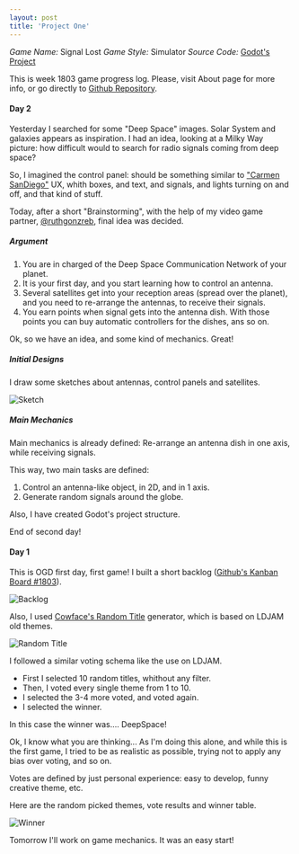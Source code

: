 ```yaml
---
layout: post
title: 'Project One'
---
```


*Game Name:*  Signal Lost
*Game Style:* Simulator
*Source Code:* [Godot's Project](https://github.com/mdblabs/onegamedesign/tree/master/games/18/1803)

This is week 1803 game progress log. Please, visit About page for more info, or go directly to [Github Repository](https://github.com/mdblabs/onegamedesign).

#### Day 2

Yesterday I searched for some "Deep Space" images. Solar System and galaxies appears as inspiration. I had an idea, looking at a Milky Way picture: how difficult would to search for radio signals coming from deep space?

So, I imagined the control panel: should be something similar to ["Carmen SanDiego"](https://www.youtube.com/watch?v=9uGewysTKZY) UX, whith boxes, and text, and signals, and lights turning on and off, and that kind of stuff. 

Today, after a short "Brainstorming", with the help of my video game partner, [@ruthgonzreb](https://twitter.com/ruthgonzreb), final idea was decided.

##### Argument

1. You are in charged of the Deep Space Communication Network of your planet. 
2. It is your first day, and you start learning how to control an antenna.
3. Several satellites get into your reception areas (spread over the planet), and you need to re-arrange the antennas, to receive their signals.
4. You earn points when signal gets into the antenna dish. With those points you can buy automatic controllers for the dishes, ans so on.

Ok, so we have an idea, and some kind of mechanics. Great!

##### Initial Designs

I draw some sketches about antennas, control panels and satellites. 

![Sketch]({{"/assets/img/projects/proj-1/1803-4.png"|absolute_url}})

##### Main Mechanics

Main mechanics is already defined: Re-arrange an antenna dish in one axis, while receiving signals.

This way, two main tasks are defined:

1. Control an antenna-like object, in 2D, and in 1 axis.
2. Generate random signals around the globe.

Also, I have created Godot's project structure. 

End of second day!

#### Day 1

This is OGD first day, first game! I built a short backlog ([Github's Kanban Board #1803](https://github.com/mdblabs/onegamedesign/projects/1)).

![Backlog]({{"/assets/img/projects/proj-1/1803-1.png"|absolute_url}})


Also, I used [Cowface's Random Title](http://www.cowfacegames.com/) generator, which is based on LDJAM old themes.

![Random Title]({{"/assets/img/projects/proj-1/1803-3.png"|absolute_url}})


I followed a similar voting schema like the use on LDJAM. 
* First I selected 10 random titles, whithout any filter.
* Then, I voted every single theme from 1 to 10.
* I selected the 3-4 more voted, and voted again.
* I selected the winner.

In this case the winner was.... DeepSpace!

Ok, I know what you are thinking... As I'm doing this alone, and while this is the first game, I tried to be as realistic as possible, trying not to apply any bias over voting, and so on.
 
Votes are defined by just personal experience: easy to develop, funny creative theme, etc.

Here are  the random picked themes, vote results and winner table.

![Winner]({{"/assets/img/projects/proj-1/1803-2.png"|absolute_url}})


Tomorrow I'll work on game mechanics. It was an easy start!

